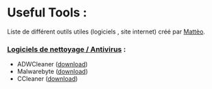 # Useful Tools :

Liste de différent outils utiles (logiciels , site internet) créé par [Mattèo](https://github.com/MattixNow).

### <u>Logiciels de nettoyage / Antivirus</u> :

- ADWCleaner ([download](https://toolslib.net/downloads/viewdownload/1-adwcleaner/))
- Malwarebyte ([download](https://toolslib.net/downloads/viewdownload/309-malwarebytes/))
- CCleaner ([download](https://www.ccleaner.com/ccleaner/download))
 